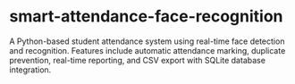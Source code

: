 # smart-attendance-face-recognition
A Python-based student attendance system using real-time face detection and recognition. Features include automatic attendance marking, duplicate prevention, real-time reporting, and CSV export with SQLite database integration.
